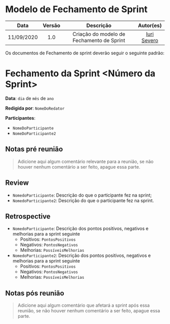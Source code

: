 # Modelo de Fechamento de Sprint

|    Data    | Versão |         Descrição         |           Autor(es)           |
| :--------: | :----: | :-----------------------: | :---------------------------: |
| 11/09/2020 |  1.0   | Criação do modelo de Fechamento de Sprint | [Iuri Severo](https://github.com/iurisevero) |

Os documentos de Fechamento de sprint deverão seguir o seguinte padrão:

# Fechamento da Sprint <Número da Sprint>

**Data**: ```dia``` de ```mês``` de ```ano```

**Redigida por**: ```NomeDoRedator```

**Participantes**: 
* ```NomeDoParticipante```
* ```NomeDoParticipante2```

## Notas pré reunião

> Adicione aqui algum comentário relevante para a reunião, se não houver nenhum comentário a ser feito, apague essa parte.

## Review

* ```NomedoParticipante```: Descrição do que o participante fez na sprint;
* ```NomedoParticipante2```: Descrição do que o participante fez na sprint. 

## Retrospective

* ```NomedoParticipante```: Descrição dos pontos positivos, negativos e melhorias para a sprint seguinte
    * Positivos: ```PontosPositivos```
    * Negativos: ```PontosNegativos```
    * Melhorias: ```PossíveisMelhorias```
* ```NomedoParticipante2```: Descrição dos pontos positivos, negativos e melhorias para a sprint seguinte
    * Positivos: ```PontosPositivos```
    * Negativos: ```PontosNegativos```
    * Melhorias: ```PossíveisMelhorias```

## Notas pós reunião

> Adicione aqui algum comentário que afetará a sprint após essa reunião, se não houver nenhum comentário a ser feito, apague essa parte.